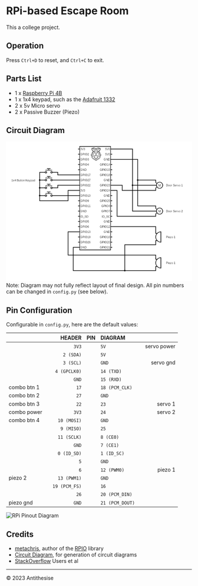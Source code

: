 # RPi-based Escape Room
This a college project.

## Operation
Press `Ctrl+D` to reset, and `Ctrl+C` to exit.

## Parts List
- 1 x [Raspberry Pi 4B](https://www.raspberrypi.com/products/raspberry-pi-4-model-b/)
- 1 x 1x4 keypad, such as the [Adafruit 1332](https://www.adafruit.com/product/1332)
- 2 x 5v Micro servo
- 2 x Passive Buzzer (Piezo)

## Circuit Diagram
![Circuit Diagram](circuit.png)
Note: Diagram may not fully reflect layout of final design. All pin numbers can be changed in `config.py` (see below).

## Pin Configuration
Configurable in `config.py`, here are the default values:

|             | |        HEADER | PIN | DIAGRAM         | |             |
|:------------|-|--------------:|:---:|:----------------|-|------------:|
|             | |         `3V3` |     | `5V`            | | servo power |
|             | |     `2 (SDA)` |     | `5V`            | |             |
|             | |     `3 (SCL)` |     | `GND`           | | servo gnd   |
|             | |  `4 (GPCLK0)` |     | `14 (TXD)`      | |             |
|             | |         `GND` |     | `15 (RXD)`      | |             |
| combo btn 1 | |          `17` |     | `18 (PCM_CLK)`  | |             |
| combo btn 2 | |          `27` |     | `GND`           | |             |
| combo btn 3 | |          `22` |     | `23`            | | servo 1     |
| combo power | |         `3V3` |     | `24`            | | servo 2     |
| combo btn 4 | |   `10 (MOSI)` |     | `GND`           | |             |
|             | |    `9 (MISO)` |     | `25`            | |             |
|             | |   `11 (SCLK)` |     | `8 (CE0)`       | |             |
|             | |         `GND` |     | `7 (CE1)`       | |             |
|             | |   `0 (ID_SD)` |     | `1 (ID_SC)`     | |             |
|             | |           `5` |     | `GND`           | |             |
|             | |           `6` |     | `12 (PWM0)`     | | piezo 1     |
| piezo 2     | |   `13 (PWM1)` |     | `GND`           | |             |
|             | | `19 (PCM_FS)` |     | `16`            | |             |
|             | |          `26` |     | `20 (PCM_DIN)`  | |             |
| piezo gnd   | |         `GND` |     | `21 (PCM_DOUT)` | |             |

![RPi Pinout Diagram](https://www.raspberrypi.com/documentation/computers/images/GPIO-Pinout-Diagram-2.png)

## Credits
- [metachris](https://github.com/metachris), author of the [RPIO](https://github.com/metachris/RPIO) library
- [Circuit Diagram](https://www.circuit-diargam.org), for generation of circuit diagrams
- [StackOverflow](https://stackoverflow.com/) Users et al

---
© 2023 Antithesise